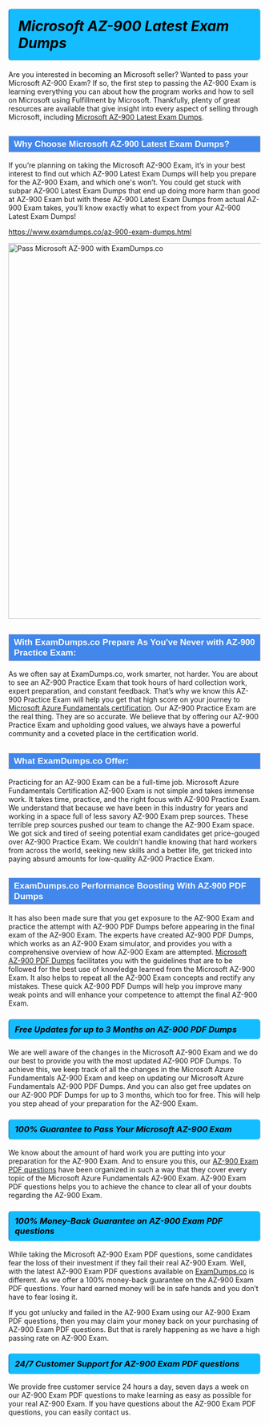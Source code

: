 <h1>                <strong><span style="display: block; color: #000000; background: #14BDFF; border: 0.5px solid #AED6F1; border-left: 3px solid #3498DB; padding: .6em; border-radius: 6px;">                     <em>Microsoft AZ-900 <span class="exam_variation">Latest Exam Dumps</span> </em>                </span></strong>            </h1>                        <p>Are you interested in becoming an Microsoft seller? Wanted to pass your Microsoft AZ-900 Exam? If so, the first step to passing the AZ-900 Exam is             learning everything you can about how the program works and how to sell on Microsoft using Fulfillment by Microsoft. Thankfully, plenty of great resources             are available that give insight into every aspect of selling through Microsoft, including <a href="https://www.examdumps.co/az-900-exam-dumps.html">Microsoft AZ-900 <span class="exam_variation">Latest Exam Dumps</span></a>.</p>                        <h2 style="background: #4287ec; border: 1px solid #cccccc; padding: 5px 10px;">                <span style="color: #ffffff;">                    <span style="font-size: 11pt;">                        <span style="line-height: normal;">                            <span style="font-family: Calibri,sans-serif;">                                <strong>                                    <span style="font-size: 13.0pt;">Why Choose Microsoft AZ-900 <span class="exam_variation">Latest Exam Dumps</span>?</span>                                </strong>                            </span>                        </span>                    </span>                </span>            </h2>                        <p>If you’re planning on taking the Microsoft AZ-900 Exam, it’s in your best interest to find out which AZ-900 <span class="exam_variation">Latest Exam Dumps</span> will help you prepare for the AZ-900 Exam,             and which one's won’t. You could get stuck with subpar AZ-900 <span class="exam_variation">Latest Exam Dumps</span> that end up doing more harm than good at AZ-900 Exam but with these AZ-900 <span class="exam_variation">Latest Exam Dumps</span>             from actual AZ-900 Exam takes, you’ll know exactly what to expect from your AZ-900 <span class="exam_variation">Latest Exam Dumps</span>!</p>                                    <p><a href="https://www.examdumps.co/az-900-exam-dumps.html">https://www.examdumps.co/az-900-exam-dumps.html</a></p>                        <p><a href="https://www.examdumps.co/"><img src="https://www.examdumps.co//images/banners/big-sale-20-percent-discount-offer-examdumps.jpg" class="postImage" alt="Pass Microsoft AZ-900 with ExamDumps.co" width="750"></a></p>                                        <h2 style="background: #4287ec; border: 1px solid #cccccc; padding: 5px 10px;">                <span style="color: #ffffff;">                    <span style="font-size: 11pt;">                        <span style="line-height: normal;">                            <span style="font-family: Calibri,sans-serif;">                                <strong>                                    <span style="font-size: 13.0pt;">With ExamDumps.co Prepare As You've Never with AZ-900 <span class="exam_variation2">Practice Exam</span>:</span>                                </strong>                            </span>                        </span>                    </span>                </span>            </h2>                        <p>As we often say at ExamDumps.co, work smarter, not harder. You are about to see an AZ-900 <span class="exam_variation2">Practice Exam</span> that took hours of hard collection work,             expert preparation, and constant feedback. That’s why we know this AZ-900 <span class="exam_variation2">Practice Exam</span> will help you get that high score on your journey to             <a href="https://www.examdumps.co/microsoft-azure-fundamentals-exam-dumps.html">Microsoft Azure Fundamentals certification</a>. Our AZ-900 <span class="exam_variation2">Practice Exam</span> are the real thing. They are so accurate. We believe that by offering             our AZ-900 <span class="exam_variation2">Practice Exam</span> and upholding good values, we always have a powerful community and a coveted place in the certification world.</p>                        <h2 style="background: #4287ec; border: 1px solid #cccccc; padding: 5px 10px;">                <span style="color: #ffffff;">                    <span style="font-size: 11pt;">                        <span style="line-height: normal;">                            <span style="font-family: Calibri,sans-serif;">                                <strong>                                    <span style="font-size: 13.0pt;">What ExamDumps.co Offer:</span>                                </strong>                            </span>                        </span>                    </span>                </span>            </h2>                        <p>Practicing for an AZ-900 Exam can be a full-time job. Microsoft Azure Fundamentals Certification AZ-900 Exam is not simple and takes immense work.             It takes time, practice, and the right focus with AZ-900 <span class="exam_variation2">Practice Exam</span>. We understand that because we have been in this industry for years and working in a             space full of less savory AZ-900 Exam prep sources. These terrible prep sources pushed our team to change the AZ-900 Exam space. We got sick and             tired of seeing potential exam candidates get price-gouged over AZ-900 <span class="exam_variation2">Practice Exam</span>. We couldn’t handle knowing that hard workers from across the world,             seeking new skills and a better life, get tricked into paying absurd amounts for low-quality AZ-900 <span class="exam_variation2">Practice Exam</span>.</p>                        <h2 style="background: #4287ec; border: 1px solid #cccccc; padding: 5px 10px;">                <span style="color: #ffffff;">                    <span style="font-size: 11pt;">                        <span style="line-height: normal;">                            <span style="font-family: Calibri,sans-serif;">                                <strong>                                    <span style="font-size: 13.0pt;">ExamDumps.co Performance Boosting With AZ-900 <span class="exam_variation3">PDF Dumps</span></span>                                </strong>                            </span>                        </span>                    </span>                </span>            </h2>                        <p>It has also been made sure that you get exposure to the AZ-900 Exam and practice the attempt with AZ-900 <span class="exam_variation3">PDF Dumps</span> before appearing in             the final exam of the AZ-900 Exam. The experts have created AZ-900 <span class="exam_variation3">PDF Dumps</span>, which works as an AZ-900 Exam simulator, and provides you with             a comprehensive overview of how AZ-900 Exam are attempted. <a href="https://www.examdumps.co/microsoft-exam-dumps.html">Microsoft AZ-900 <span class="exam_variation3">PDF Dumps</span></a> facilitates you with the guidelines that are to be followed             for the best use of knowledge learned from the Microsoft AZ-900 Exam. It also helps to repeat all the AZ-900 Exam concepts and rectify any mistakes.             These quick AZ-900 <span class="exam_variation3">PDF Dumps</span> will help you improve many weak points and will enhance your competence to attempt the final AZ-900 Exam.</p>                        <h3>                <strong>                    <span style="display: block; color: #000000; background: #14BDFF; border: 0.5px solid #AED6F1; border-left: 3px solid #3498DB; padding: .6em; border-radius: 6px;">                        <em>Free Updates for up to 3 Months on AZ-900 <span class="exam_variation3">PDF Dumps</span></em>                    </span>                </strong>            </h3>                        <p>We are well aware of the changes in the Microsoft AZ-900 Exam and we do our best to provide you with the most updated AZ-900 <span class="exam_variation3">PDF Dumps</span>.             To achieve this, we keep track of all the changes in the Microsoft Azure Fundamentals AZ-900 Exam and keep on updating our             Microsoft Azure Fundamentals AZ-900 <span class="exam_variation3">PDF Dumps</span>. And you can also get free updates on our AZ-900 <span class="exam_variation3">PDF Dumps</span> for up to 3 months,             which too for free. This will help you step ahead of your preparation for the AZ-900 Exam.</p>                        <h3>                <strong>                    <span style="display: block; color: #000000; background: #14BDFF; border: 0.5px solid #AED6F1; border-left: 3px solid #3498DB; padding: .6em; border-radius: 6px;">                        <em>100% Guarantee to Pass Your Microsoft AZ-900 Exam</em>                    </span>                </strong>            </h3>                        <p>We know about the amount of hard work you are putting into your preparation for the AZ-900 Exam. And to ensure you this, our <a href="https://www.examdumps.co/az-900-exam-dumps.html">AZ-900 <span class="exam_variation4">Exam PDF questions</span></a>             have been organized in such a way that they cover every topic of the Microsoft Azure Fundamentals AZ-900 Exam. AZ-900 <span class="exam_variation4">Exam PDF questions</span>             helps you to achieve the chance to clear all of your doubts regarding the AZ-900 Exam.</p>                        <h3>                <strong>                    <span style="display: block; color: #000000; background: #14BDFF; border: 0.5px solid #AED6F1; border-left: 3px solid #3498DB; padding: .6em; border-radius: 6px;">                        <em>100% Money-Back Guarantee on AZ-900 <span class="exam_variation4">Exam PDF questions</span> </em>                    </span>                </strong>            </h3>                        <p>While taking the Microsoft AZ-900 <span class="exam_variation4">Exam PDF questions</span>, some candidates fear the loss of their investment if they fail their real AZ-900 Exam. Well, with the latest             AZ-900 <span class="exam_variation4">Exam PDF questions</span> available on <a href="https://www.examdumps.co/microsoft-azure-fundamentals-exam-dumps.html">ExamDumps.co</a> is different. As we offer a 100% money-back guarantee on the AZ-900 <span class="exam_variation4">Exam PDF questions</span>. Your hard earned money will be             in safe hands and you don’t have to fear losing it.</p>                        <p>If you got unlucky and failed in the AZ-900 Exam using our AZ-900 <span class="exam_variation4">Exam PDF questions</span>, then you may claim your money back on your purchasing of AZ-900 <span class="exam_variation4">Exam PDF questions</span>.             But that is rarely happening as we have a high passing rate on AZ-900 Exam.</p>                        <h3>                <strong>                    <span style="display: block; color: #000000; background: #14BDFF; border: 0.5px solid #AED6F1; border-left: 3px solid #3498DB; padding: .6em; border-radius: 6px;">                        <em>24/7 Customer Support for AZ-900 <span class="exam_variation4">Exam PDF questions</span></em>                    </span>                </strong>            </h3>                        <p>We provide free customer service 24 hours a day, seven days a week on our AZ-900 <span class="exam_variation4">Exam PDF questions</span> to make learning as easy as possible for your             real AZ-900 Exam. If you have questions about the AZ-900 <span class="exam_variation4">Exam PDF questions</span>, you can easily contact us.</p>                    
